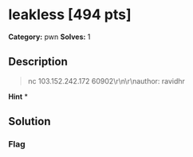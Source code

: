 # leakless [494 pts]

**Category:** pwn
**Solves:** 1

## Description
>nc 103.152.242.172 60902\r\n\r\nauthor: ravidhr

**Hint**
* 

## Solution

### Flag

